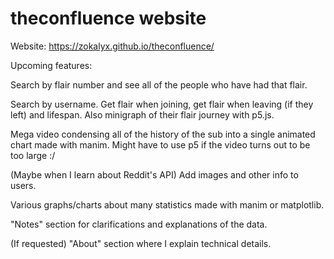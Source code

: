 # theconfluence website

Website: https://zokalyx.github.io/theconfluence/

Upcoming features: 

Search by flair number and see all of the people who have had that flair.

Search by username. Get flair when joining, get flair when leaving (if they left) and lifespan. Also minigraph of their flair journey with p5.js.

Mega video condensing all of the history of the sub into a single animated chart made with manim. Might have to use p5 if the video turns out to be too large :/

(Maybe when I learn about Reddit's API) Add images and other info to users.

Various graphs/charts about many statistics made with manim or matplotlib.

"Notes" section for clarifications and explanations of the data.

(If requested) "About" section where I explain technical details.
